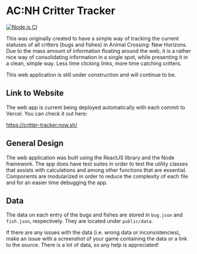 # AC:NH Critter Tracker

[![Node.js CI](https://github.com/Korywon/critter-tracker/actions/workflows/nodejs.yml/badge.svg)](https://github.com/Korywon/critter-tracker/actions/workflows/nodejs.yml)

This was originally created to have a simple way of tracking the current statuses of all critters (bugs and fishes) in Animal Crossing: New Horizons. Due to the mass amount of information floating around the web, it is a rather nice way of consolidating information in a single spot, while presenting it in a clean, simple way. Less time clicking links, more time catching critters.

This web application is still under construction and will continue to be.

## Link to Website

The web app is current being deployed automatically with each commit to Vercel. You can check it out here:

<https://critter-tracker.now.sh/>

## General Design

The web application was built using the ReactJS library and the Node framework. The app does have test suites in order to test the utility classes that assists with calculations and among other functions that are essential. Components are modularized in order to reduce the complexity of each file and for an easier time debugging the app.

## Data

The data on each entry of the bugs and fishes are stored in `bug.json` and `fish.json`, respectively. They are located under `public/data`.

If there are any issues with the data (i.e. wrong data or inconsistencies), make an issue with a screenshot of your game containing the data or a link to the source. There is a lot of data, so any help is appreciated!
